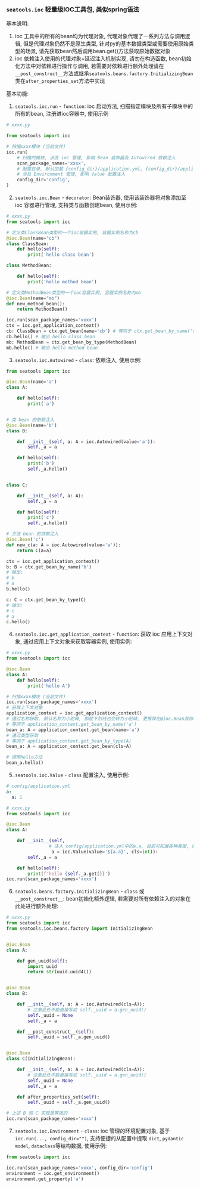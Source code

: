 ### `seatools.ioc` 轻量级IOC工具包, 类似spring语法

基本说明:
1. ioc 工具中的所有的bean均为代理对象, 代理对象代理了一系列方法与调用逻辑, 但是代理对象仍然不是原生类型, 针对py的基本数据类型或需要使用原始类型的场景, 请先获取bean然后调用bean.get()方法获取原始数据对象
2. ioc 依赖注入使用的代理对象+延迟注入机制实现, 请勿在构造函数, bean初始化方法中对依赖进行操作与调用, 若需要对依赖进行额外处理请在`__post_construct__`方法或继承`seatools.beans.factory.InitializingBean`类在`after_properties_set`方法中实现

基本功能:
1. `seatools.ioc.run` - `function`: ioc 启动方法, 扫描指定模块及所有子模块中的所有的bean, 注册进ioc容器中, 使用示例
```python
# xxxx.py

from seatools import ioc

# 扫描xxxx模块 (当前文件)
ioc.run(
    # 扫描的模块, 涉及 ioc 管理, 影响 Bean 装饰器及 Autowired 依赖注入
    scan_package_names='xxxx',
    # 配置目录, 默认加载 {config_dir}/application.yml, {config_dir}/application-dev.yml, {config_dir}/application-test.yml, {config_dir}/application-pro.yml
    # 涉及 Environment 管理, 影响 Value 配置注入
    config_dir='config',
)
```
2. `seatools.ioc.Bean` - `decorator`: Bean装饰器, 使用该装饰器将对象添加至 ioc 容器进行管理, 支持类与函数创建bean, 使用示例:
```python
# xxxx.py
from seatools import ioc

# 定义类ClassBean类型的一个ioc容器实例, 容器实例名称为cb
@ioc.Bean(name="cb")
class ClassBean:
    def hello(self):
        print('hello class bean')

class MethodBean:

    def hello(self):
        print('hello method bean')

# 定义类MethodBean类型的一个ioc容器实例, 容器实例名称为mb
@ioc.Bean(name="mb")
def new_method_bean():
    return MethodBean()

ioc.run(scan_package_names='xxxx')
ctx = ioc.get_application_context()
cb: ClassBean = ctx.get_bean(name='cb') # 等同于 ctx.get_bean_by_name('cb'), 也可通过类型获取 ctx.get_bean(cls=ClassBean) 或 ctx.get_bean_by_type(ClassBean)
cb.hello() # 输出 hello class bean
mb: MethodBean = ctx.get_bean_by_type(MethodBean)
mb.hello() # 输出 hello method bean
```
3. `seatools.ioc.Autowired` - `class`: 依赖注入, 使用示例:
```python
from seatools import ioc

@ioc.Bean(name='a')
class A:

    def hello(self):
        print('a')


# 类 bean 的依赖注入
@ioc.Bean(name='b')
class B:

    def __init__(self, a: A = ioc.Autowired(value='a')):
        self._a = a

    def hello(self):
        print('b')
        self._a.hello()


class C:

    def __init__(self, a: A):
        self._a = a

    def hello(self):
        print('c')
        self._a.hello()

# 方法 bean 的依赖注入
@ioc.Bean('c')
def new_c(a: A = ioc.Autowired(value='a')):
    return C(a=a)

ctx = ioc.get_application_context()
b: B = ctx.get_bean_by_name('b')
# 输出:
# b
# a
b.hello()

c: C = ctx.get_bean_by_type(C)
# 输出:
# c
# a
c.hello()
```
4. `seatools.ioc.get_application_context` - `function`: 获取 ioc 应用上下文对象, 通过应用上下文对象来获取容器实例, 使用实例:
```python
# xxxx.py
from seatools import ioc

@ioc.Bean
class A:
    def hello(self):
        print('hello A')

# 扫描xxxx模块 (当前文件)
ioc.run(scan_package_names='xxxx')
# 获取上下文对象
application_context = ioc.get_application_context()
# 通过名称获取, 默认名称为小驼峰, 即使下划线也会转为小驼峰, 更推荐在@ioc.Bean装饰器添加name参数, 示例: @ioc.Bean(name='a')
# 等同于 application_context.get_bean_by_name('a')
bean_a: A = application_context.get_bean(name='a')
# 通过类型获取
# 等同于 application_context.get_bean_by_type(A)
bean_a: A = application_context.get_bean(cls=A)

# 调用hello方法
bean_a.hello()
```
5. `seatools.ioc.Value` - `class` 配置注入, 使用示例:
```yaml
# config/application.yml
a:
  a: 1
```
```python
# xxxx.py
from seatools import ioc

@ioc.Bean
class A:

    def __init__(self,
                # 注入 config/application.yml中的a.a, 目前可拓展各种类型, 但必须以${}包裹配置, 不支持和其他字符串连接, 后续优化
                 a = ioc.Value(value='${a.a}', cls=int)):
        self._a = a

    def hello(self):
        print(f'hello {self._a.get()}')
ioc.run(scan_package_names='xxxx')
```
6. `seatools.beans.factory.InitializingBean` - `class` 或 `__post_construct__`: bean初始化额外逻辑, 若需要对所有依赖注入的对象在此处进行额外处理:

```python
# xxxx.py
from seatools import ioc
from seatools.ioc.beans.factory import InitializingBean


@ioc.Bean
class A:

    def gen_uuid(self):
        import uuid
        return str(uuid.uuid4())


@ioc.Bean
class B:

    def __init__(self, a: A = ioc.Autowired(cls=A)):
        # 注意此处不能直接写成 self._uuid = a.gen_uuid()
        self._uuid = None
        self._a = a

    def __post_construct__(self):
        self._uuid = self._a.gen_uuid()


@ioc.Bean
class C(InitializingBean):

    def __init__(self, a: A = ioc.Autowired(cls=A)):
        # 注意此处不能直接写成 self._uuid = a.gen_uuid()
        self._uuid = None
        self._a = a

    def after_properties_set(self):
        self._uuid = self._a.gen_uuid()

# 上述 B 和 C 实现是等效的
ioc.run(scan_package_names='xxxx')
```
7. `seatools.ioc.Environment` - `class`: ioc 管理的环境配置对象, 基于`ioc.run(..., config_dir="")`, 支持便捷的从配置中提取 `dict`, `pydantic model`, `dataclass`等结构数据, 使用示例:
```python
from seatools import ioc

ioc.run(scan_package_names='xxxx', config_dir='config')
environment = ioc.get_environment()
environment.get_property('a')
```
